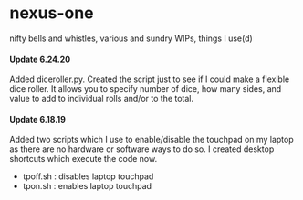 nexus-one
=========

nifty bells and whistles, various and sundry WIPs, things I use(d)

#### Update 6.24.20
Added diceroller.py. Created the script just to see if I could make a flexible dice roller. It allows you to specify number of dice, how many sides, and value to add to individual rolls and/or to the total.

#### Update 6.18.19
Added two scripts which I use to enable/disable the touchpad on my laptop as there are no hardware or software ways to do so. I created desktop shortcuts which execute the code now.

- tpoff.sh : disables laptop touchpad
- tpon.sh : enables laptop touchpad
